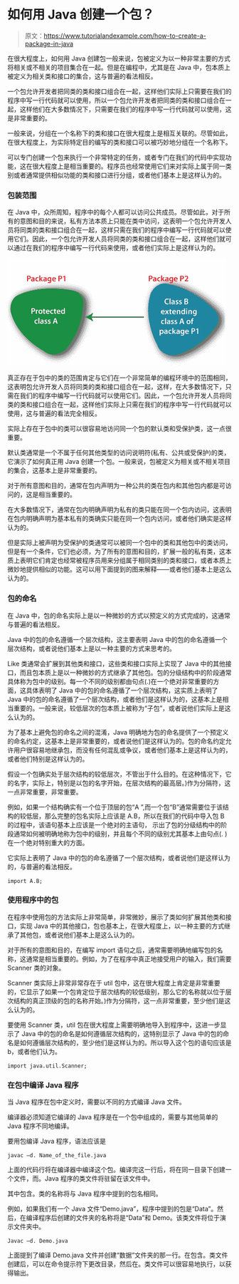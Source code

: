 # 如何用 Java 创建一个包？

> 原文：<https://www.tutorialandexample.com/how-to-create-a-package-in-java>

在很大程度上，如何用 Java 创建包一般来说，包被定义为以一种非常主要的方式将相关或不相关的项目集合在一起。但是在编程中，尤其是在 Java 中，包本质上被定义为相关类和接口的集合，这与普遍的看法相反。

一个包允许开发者把同类的类和接口组合在一起，这样他们实际上只需要在我们的程序中写一行代码就可以使用，所以一个包允许开发者把同类的类和接口组合在一起，这样他们在大多数情况下，只需要在我们的程序中写一行代码就可以使用，这是非常重要的。

一般来说，分组在一个名称下的类和接口在很大程度上是相互关联的。尽管如此，在很大程度上，为实际特定目的编写的类和接口可以被巧妙地分组在一个名称下。

可以专门创建一个包来执行一个非常特定的任务，或者专门在我们的代码中实现功能，这在很大程度上是相当重要的。程序员也经常使用它们来对实际上属于同一类别或者通常提供相似功能的类和接口进行分组，或者他们基本上是这样认为的。

### 包装范围

在 Java 中，众所周知，程序中的每个人都可以访问公共成员。尽管如此，对于所有的意图和目的来说，私有方法本质上只能在类中访问，这表明一个包允许开发人员将同类的类和接口组合在一起，这样只需在我们的程序中编写一行代码就可以使用它们。因此，一个包允许开发人员将同类的类和接口组合在一起，这样他们就可以通过在我们的程序中编写一行代码来使用，或者他们实际上是这样认为的。

![How to create the package in Java](img/f7a7e063b24d4a20dd433df9d2652eb2.png)

真正存在于包中的类的范围肯定与它们在一个非常简单的编程环境中的范围相同，这表明包允许开发人员将同类的类和接口组合在一起，这样，在大多数情况下，只需在我们的程序中编写一行代码就可以使用它们。因此，一个包允许开发人员将同类的类和接口组合在一起，这样他们实际上只需在我们的程序中写一行代码就可以使用，这与普遍的看法完全相反。

实际上存在于包中的类可以很容易地访问同一个包的默认类和受保护类，这一点很重要。

默认类通常是一个不属于任何其他类型的访问说明符(私有、公共或受保护)的类，它演示了如何真正用 Java 创建一个包。一般来说，包被定义为相关或不相关项目的集合，这基本上是非常重要的。

对于所有意图和目的，通常在包内声明为一种公共的类在包内和其他包内都是可访问的，这是相当重要的。

在大多数情况下，通常在包内明确声明为私有的类只能在同一个包内访问，这表明在包内明确声明为基本私有的类确实只能在同一个包内访问，或者他们确实是这样认为的。

但是实际上被声明为受保护的类通常可以被同一个包中的类和其他包中的类访问，但是有一个条件，它们也必须，为了所有的意图和目的，扩展一般的私有类，这本质上表明它们肯定也经常被程序员用来分组属于相同类别的类和接口，或者本质上微妙地提供相似的功能。这可以用下面提到的图来解释——或者他们基本上是这么认为的。

### 包的命名

在 Java 中，包的命名实际上是以一种微妙的方式以预定义的方式完成的，这通常与普遍的看法相反。

Java 中的包的命名遵循一个层次结构，这主要表明 Java 中的包的命名遵循一个层次结构，或者说他们基本上是以一种主要的方式来思考的。

Like 类通常会扩展到其他类和接口，这些类和接口实际上实现了 Java 中的其他接口，而且包本质上是以一种微妙的方式继承了其他包。包的分级结构中的阶段通常具体称为包中的级别。每一个不同的级别都由句点(.)在一个绝对非常重要的方面，这具体表明了 Java 中的包的命名遵循了一个层次结构，这实质上表明了 Java 中的包的命名遵循了一个层次结构，或者他们是这样认为的，这基本上是相当重要的。一般来说，较低层次的包本质上被称为“子包”，或者说他们实际上是这么认为的。

为了基本上避免包的命名之间的混淆，Java 明确地为包的命名提供了一个预定义的命名约定，这基本上是非常重要的，或者说他们是这样认为的。包的命名约定允许用户很容易地继承包，而没有任何混乱或争议，或者他们基本上是这样认为的，或者他们特别是这样认为的。

假设一个包确实处于层次结构的较低层次，不管出于什么目的。在这种情况下，它的名字，实际上，特别是以包的名字开始，在层次结构的最高层。)作为分隔符，这一点非常重要，非常重要。

例如，如果一个结构确实有一个位于顶层的包“A ”,而一个包“B”通常需要位于该结构的较低层，那么完整的包名实际上应该是 A.B，所以在我们的代码中导入包 B 的过程中，该语句基本上应该是一个绝对的主语句， 示出了包的分级结构中的阶段通常如何被明确地称为包中的级别，并且每个不同的级别尤其基本上由句点(. )在一个绝对特别重大的方面。

它实际上表明了 Java 中的包的命名遵循了一个层次结构，或者说他们是这样认为的，与普遍的看法相反。

```
import A.B;
```

### 使用程序中的包

在程序中使用包的方法实际上非常简单，非常微妙，展示了类如何扩展其他类和接口，实现 Java 中的其他接口，包也基本上，在很大程度上，以一种主要的方式继承了其他包，或者说他们基本上是这么认为的。

对于所有的意图和目的，在编写 import 语句之后，通常需要明确地编写包的名称，这通常是相当重要的。例如，为了在程序中真正地接受用户的输入，我们需要 Scanner 类的对象。

Scanner 类实际上非常非常存在于 util 包中，这在很大程度上肯定是非常重要的，它显示了如果一个包肯定位于层次结构的较低级别，那么它的名称就以位于层次结构的真正顶级的包的名称开始。)作为分隔符，这一点非常重要，至少他们是这么认为的。

要使用 Scanner 类，util 包在很大程度上需要明确地导入到程序中，这进一步显示了 Java 中的包的命名是如何遵循层次结构的，这特别显示了 Java 中的包的命名是如何遵循层次结构的，至少他们是这样认为的。所以导入这个包的语句应该是 b，或者他们认为。

```
import java.util.Scanner;
```

### 在包中编译 Java 程序

当 Java 程序在包中定义时，需要以不同的方式编译 Java 文件。

编译器必须知道它编译的 Java 程序是在一个包中组成的，需要与其他简单的 Java 程序不同地编译。

要用包编译 Java 程序，语法应该是

```
javac –d. Name_of_the_file.java
```

上面的代码行将在编译器中编译这个包。编译完这一行后，将在同一目录下创建一个文件，而。Java 程序的类文件将驻留在该文件中。

其中包含。类的名称将与 Java 程序中提到的包名相同。

例如，如果我们有一个 Java 文件“Demo.java”，程序中提到的包是“Data”。然后，在编译程序后创建的文件夹的名称将是“Data”和 Demo。该类文件将位于演示文件夹中。

```
Javac –d. Demo.java
```

上面提到了编译 Demo.java 文件并创建“数据”文件夹的那一行。在包含。类文件创建后，可以在命令提示符下更改目录，然后在。类文件可以很容易地执行，以获得输出。